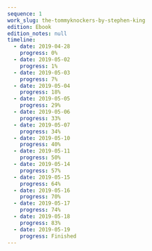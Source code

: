 ```yaml
---
sequence: 1
work_slug: the-tommyknockers-by-stephen-king
edition: Ebook
edition_notes: null
timeline:
  - date: 2019-04-28
    progress: 0%
  - date: 2019-05-02
    progress: 1%
  - date: 2019-05-03
    progress: 7%
  - date: 2019-05-04
    progress: 18%
  - date: 2019-05-05
    progress: 29%
  - date: 2019-05-06
    progress: 33%
  - date: 2019-05-07
    progress: 34%
  - date: 2019-05-10
    progress: 40%
  - date: 2019-05-11
    progress: 50%
  - date: 2019-05-14
    progress: 57%
  - date: 2019-05-15
    progress: 64%
  - date: 2019-05-16
    progress: 70%
  - date: 2019-05-17
    progress: 74%
  - date: 2019-05-18
    progress: 83%
  - date: 2019-05-19
    progress: Finished
---
```

